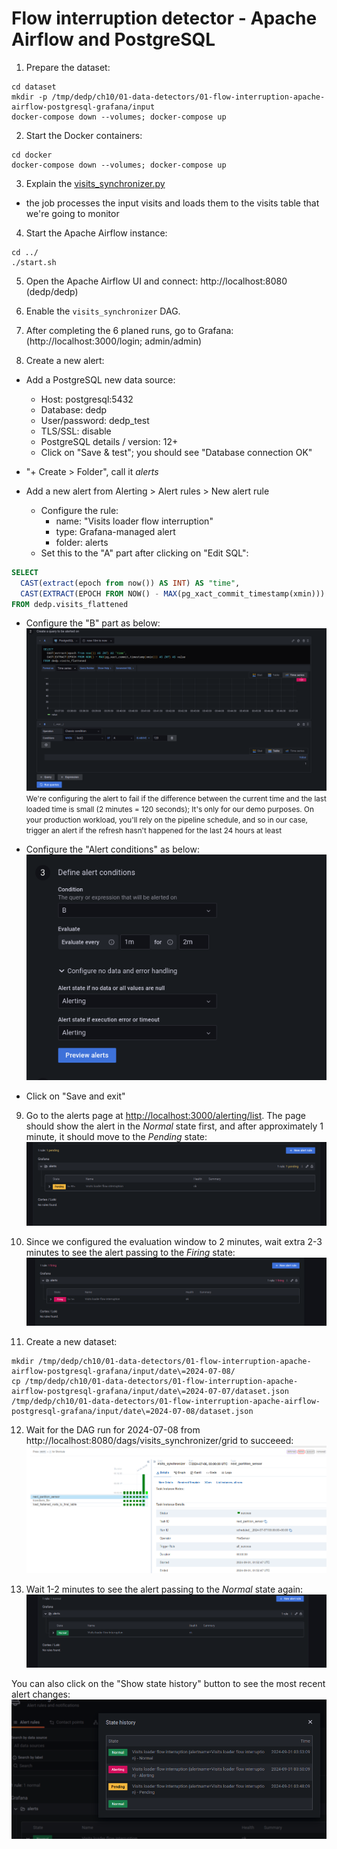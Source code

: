 # Flow interruption detector - Apache Airflow and PostgreSQL


1. Prepare the dataset:
```
cd dataset
mkdir -p /tmp/dedp/ch10/01-data-detectors/01-flow-interruption-apache-airflow-postgresql-grafana/input
docker-compose down --volumes; docker-compose up
```

2. Start the Docker containers:
```
cd docker
docker-compose down --volumes; docker-compose up
```

3. Explain the [visits_synchronizer.py](dags%2Fvisits_synchronizer.py)
* the job processes the input visits and loads them to the visits table that we're going to monitor

4. Start the Apache Airflow instance:
```
cd ../
./start.sh
```

5. Open the Apache Airflow UI and connect: http://localhost:8080 (dedp/dedp)

6. Enable the `visits_synchronizer` DAG.

7. After completing the 6 planed runs, go to Grafana: (http://localhost:3000/login; admin/admin) 

8. Create a new alert:

* Add a PostgreSQL new data source:
  * Host: postgresql:5432
  * Database: dedp
  * User/password: dedp_test
  * TLS/SSL: disable
  * PostgreSQL details / version: 12+
  * Click on "Save & test"; you should see "Database connection OK"

* "+ Create > Folder", call it _alerts_


* Add a new alert from Alerting > Alert rules > New alert rule
  * Configure the rule:
    * name: "Visits loader flow interruption"
    * type: Grafana-managed alert
    * folder: alerts
  * Set this to the "A" part after clicking on "Edit SQL": 
```sql
SELECT
  CAST(extract(epoch from now()) AS INT) AS "time",
  CAST(EXTRACT(EPOCH FROM NOW() - MAX(pg_xact_commit_timestamp(xmin))) AS INT) AS value
FROM dedp.visits_flattened
```

  * Configure the "B" part as below:
![alert_config_b_part.png](assets/alert_config_b_part.png)
<small>We're configuring the alert to fail if the difference between the current time and the last loaded
time is small (2 minutes = 120 seconds); It's only for our demo purposes. On your production workload, you'll 
rely on the pipeline schedule, and so in our case, trigger an alert if the refresh hasn't happened for the last 24 hours at least</small>

  * Configure the "Alert conditions" as below:
  ![alert_config_c_part.png](assets/alert_config_c_part.png)

  * Click on "Save and exit"

9. Go to the alerts page at [http://localhost:3000/alerting/list](http://localhost:3000/alerting/list). The page should
show the alert in the _Normal_ state first, and after approximately 1 minute, it should move to the _Pending_ state:
![state_1_pending.png](assets/state_1_pending.png)

10. Since we configured the evaluation window to 2 minutes, wait extra 2-3 minutes to see the alert passing to the _Firing_ state:
![state_2_firing.png](assets/state_2_firing.png)

11. Create a new dataset: 
```
mkdir /tmp/dedp/ch10/01-data-detectors/01-flow-interruption-apache-airflow-postgresql-grafana/input/date\=2024-07-08/
cp /tmp/dedp/ch10/01-data-detectors/01-flow-interruption-apache-airflow-postgresql-grafana/input/date\=2024-07-07/dataset.json /tmp/dedp/ch10/01-data-detectors/01-flow-interruption-apache-airflow-postgresql-grafana/input/date\=2024-07-08/dataset.json
```

12. Wait for the DAG run for 2024-07-08 from http://localhost:8080/dags/visits_synchronizer/grid to succeeed:
![dag_run_success.png](assets/dag_run_success.png)

13. Wait 1-2 minutes to see the alert passing to the _Normal_ state again:
![state_3_normal.png](assets/state_3_normal.png)


You can also click on the "Show state history" button to see the most recent alert changes:
![state_history.png](assets/state_history.png)